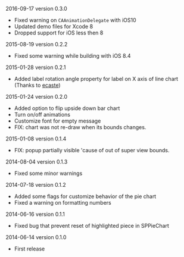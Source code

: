 2016-09-17 version 0.3.0

  * Fixed warning on `CAAnimationDelegate` with iOS10
  * Updated demo files for Xcode 8
  * Dropped support for iOS less then 8
  
2015-08-19 version 0.2.2

  * Fixed some warning while building with iOS 8.4

2015-01-28 version 0.2.1

  * Added label rotation angle property for label on X axis of line chart (Thanks to [ecaste](https://github.com/dral3x/SPChart/pull/4))
  
2015-01-24 version 0.2.0

  * Added option to flip upside down bar chart
  * Turn on/off animations
  * Customize font for empty message
  * FIX: chart was not re-draw when its bounds changes.
  
2015-01-08 version 0.1.4

  * FIX: popup partially visible 'cause of out of super view bounds.
  
2014-08-04 version 0.1.3

  * Fixed some minor warnings

2014-07-18 version 0.1.2

  * Added some flags for customize behavior of the pie chart
  * Fixed a warning on formatting numbers

2014-06-16 version 0.1.1

  * Fixed bug that prevent reset of highlighted piece in SPPieChart

2014-06-14 version 0.1.0
 
  * First release
